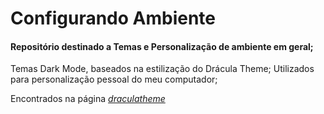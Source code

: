 # Configurando Ambiente

#### Repositório destinado a Temas e Personalização de ambiente em geral;

Temas Dark Mode, baseados na estilização do Drácula Theme;
Utilizados para personalização pessoal do meu computador;

Encontrados na página _[draculatheme](https://draculatheme.com/)_

